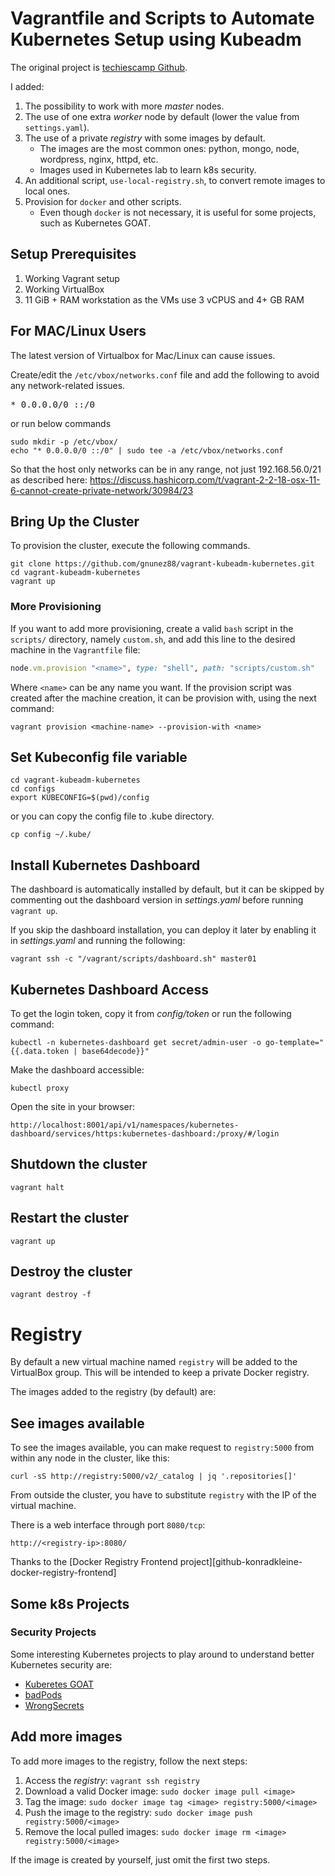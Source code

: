 # Vagrantfile and Scripts to Automate Kubernetes Setup using Kubeadm

The original project is [techiescamp Github][github-techiescamp-vagrant-kubeadm-kubernetes].

I added:

01. The possibility to work with more *master* nodes.
02. The use of one extra *worker* node by default (lower the value from `settings.yaml`).
03. The use of a private *registry* with some images by default.
    - The images are the most common ones: python, mongo, node, wordpress, nginx, httpd, etc.
    - Images used in Kubernetes lab to learn k8s security.
04. An additional script, `use-local-registry.sh`, to convert remote images to local ones.
05. Provision for `docker` and other scripts.
    - Even though `docker` is not necessary, it is useful for some projects, such as Kubernetes GOAT.

## Setup Prerequisites

1. Working Vagrant setup
2. Working VirtualBox
3. 11 GiB + RAM workstation as the VMs use 3 vCPUS and 4+ GB RAM

## For MAC/Linux Users

The latest version of Virtualbox for Mac/Linux can cause issues.

Create/edit the `/etc/vbox/networks.conf` file and add the following to avoid any network-related issues.

<pre>* 0.0.0.0/0 ::/0</pre>

or run below commands

```shell
sudo mkdir -p /etc/vbox/
echo "* 0.0.0.0/0 ::/0" | sudo tee -a /etc/vbox/networks.conf
```

So that the host only networks can be in any range, not just 192.168.56.0/21 as described here:
https://discuss.hashicorp.com/t/vagrant-2-2-18-osx-11-6-cannot-create-private-network/30984/23

## Bring Up the Cluster

To provision the cluster, execute the following commands.

```shell
git clone https://github.com/gnunez88/vagrant-kubeadm-kubernetes.git
cd vagrant-kubeadm-kubernetes
vagrant up
```

### More Provisioning

If you want to add more provisioning, create a valid `bash` script in the `scripts/` directory,
namely `custom.sh`, and add this line to the desired machine in the `Vagrantfile` file:

```ruby
node.vm.provision "<name>", type: "shell", path: "scripts/custom.sh"
```

Where `<name>` can be any name you want. If the provision script was created after
the machine creation, it can be provision with, using the next command:

```shell
vagrant provision <machine-name> --provision-with <name>
```

## Set Kubeconfig file variable

```shell
cd vagrant-kubeadm-kubernetes
cd configs
export KUBECONFIG=$(pwd)/config
```

or you can copy the config file to .kube directory.

```shell
cp config ~/.kube/
```

## Install Kubernetes Dashboard

The dashboard is automatically installed by default, but it can be skipped by commenting out the dashboard version in _settings.yaml_ before running `vagrant up`.

If you skip the dashboard installation, you can deploy it later by enabling it in _settings.yaml_ and running the following:

```shell
vagrant ssh -c "/vagrant/scripts/dashboard.sh" master01
```

## Kubernetes Dashboard Access

To get the login token, copy it from _config/token_ or run the following command:

```shell
kubectl -n kubernetes-dashboard get secret/admin-user -o go-template="{{.data.token | base64decode}}"
```

Make the dashboard accessible:

```shell
kubectl proxy
```

Open the site in your browser:

```shell
http://localhost:8001/api/v1/namespaces/kubernetes-dashboard/services/https:kubernetes-dashboard:/proxy/#/login
```

## Shutdown the cluster

```shell
vagrant halt
```

## Restart the cluster

```shell
vagrant up
```

## Destroy the cluster

```shell
vagrant destroy -f
```

# Registry

By default a new virtual machine named `registry` will be added to the VirtualBox group.
This will be intended to keep a private Docker registry.

The images added to the registry (by default) are:

## See images available

To see the images available, you can make request to `registry:5000` from within any
node in the cluster, like this:

```shell
curl -sS http://registry:5000/v2/_catalog | jq '.repositories[]'
```

From outside the cluster, you have to substitute `registry` with the IP of the
virtual machine.

There is a web interface through port `8080/tcp`:

```text
http://<registry-ip>:8080/
```

Thanks to the [Docker Registry Frontend project][github-konradkleine-docker-registry-frontend]

## Some k8s Projects

### Security Projects

Some interesting Kubernetes projects to play around to understand better Kubernetes security are:

- [Kuberetes GOAT][github-madhuakula-kubernetes-goat]
- [badPods][github-BishopFox-badPods]
- [WrongSecrets][github-OWASP-wrongsecrets]

## Add more images

To add more images to the registry, follow the next steps:

01. Access the *registry*: `vagrant ssh registry`
02. Download a valid Docker image: `sudo docker image pull <image>`
03. Tag the image: `sudo docker image tag <image> registry:5000/<image>`
04. Push the image to the registry: `sudo docker image push registry:5000/<image>`
05. Remove the local pulled images: `sudo docker image rm <image> registry:5000/<image>`

If the image is created by yourself, just omit the first two steps.



[docker-konradkleine-docker-registry-frontend]: https://hub.docker.com/r/konradkleine/docker-registry-frontend/
[github-BishopFox-badPods]: https://github.com/BishopFox/badPods
[github-madhuakula-kubernetes-goat]: https://github.com/madhuakula/kubernetes-goat
[github-OWASP-wrongsecrets]: https://github.com/OWASP/wrongsecrets
[github-techiescamp-vagrant-kubeadm-kubernetes]: https://github.com/techiescamp/vagrant-kubeadm-kubernetes
